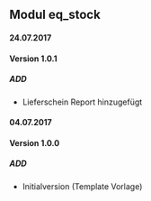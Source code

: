 ## Modul eq_stock

#### 24.07.2017
#### Version 1.0.1
##### ADD
- Lieferschein Report hinzugefügt

#### 04.07.2017
#### Version 1.0.0
##### ADD
- Initialversion (Template Vorlage)
